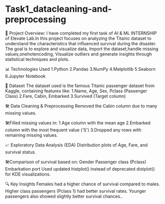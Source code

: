 # Task1_datacleaning-and-preprocessing
📌 Project Overview: 
I have completed  my first task of AI & ML INTERNSHIP of Elevate Lab.In this project focuses on analyzing the Titanic dataset to understand the characteristics that influenced survival during the disaster. The goal is to explore and visualize data, Import the dataset,handle missing values,onehotencoding, Visualize outliers and generate insights through statistical techniques and plots.


📊 Technologies Used
1.Python
2.Pandas
3.NumPy
4.Matplotlib
5.Seaborn
6.Jupyter Notebook 


📁 Dataset
The dataset used is the famous Titanic passenger dataset from Kaggle, containing features like:
1.Name, Age, Sex, Pclass (Passenger Class)
2.Fare, Cabin, Embarked
3.Survived (Target column)



🛠️ Data Cleaning & Preprocessing
Removed the Cabin column due to many missing values.


🛠️Filled missing values in:
1.Age column with the mean age
2.Embarked column with the most frequent value ('S')
3.Dropped any rows with remaining missing values.


📈 Exploratory Data Analysis (EDA)
Distribution plots of Age, Fare, and survival status.



🛠️Comparison of survival based on:
Gender
Passenger class (Pclass)
Embarkation port
Used updated histplot() instead of deprecated distplot() for KDE visualizations.



🔍 Key Insights
Females had a higher chance of survival compared to males.
Higher class passengers (Pclass 1) had better survival rates.
Younger passengers also showed slightly better survival chances..



